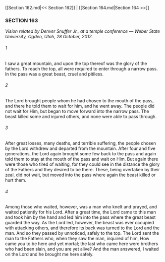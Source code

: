 [[Section 162.md|<< Section 162]]  |  [[Section 164.md|Section 164 >>]]

### SECTION 163

*Vision related by Denver Snuffer Jr., at a temple conference — Weber State University, Ogden, Utah, 28 October, 2012.*

###### 1
I saw a great mountain, and upon the top thereof was the glory of the fathers. To reach the top, all were required to enter through a narrow pass. In the pass was a great beast, cruel and pitiless.

###### 2
The Lord brought people whom he had chosen to the mouth of the pass, and there he told them to wait for him, and he went away. The people did not wait for Him, but began to move forward into the narrow pass. The beast killed some and injured others, and none were able to pass through.

###### 3
After great losses, many deaths, and terrible suffering, the people chosen by the Lord withdrew and departed from the mountain. After four and five generations, the Lord again brought some few back to the pass and again told them to stay at the mouth of the pass and wait on Him. But again there were those who tired of waiting, for they could see in the distance the glory of the Fathers and they desired to be there. These, being overtaken by their zeal, did not wait, but moved into the pass where again the beast killed or hurt them.

###### 4
Among those who waited, however, was a man who knelt and prayed, and waited patiently for his Lord. After a great time, the Lord came to this man and took him by the hand and led him into the pass where the great beast guarded the way. As the Lord led, however, the beast was ever occupied with attacking others, and therefore its back was turned to the Lord and the man. And so they passed by unnoticed, safely to the top. The Lord sent the man to the Fathers who, when they saw the man, inquired of him, How came you to be here and yet mortal; the last who came here were brothers who had been slain, and you are yet alive? And the man answered, I waited on the Lord and he brought me here safely.